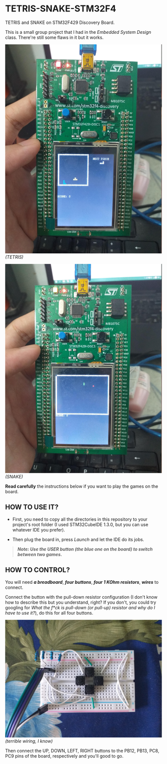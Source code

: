 # TETRIS-SNAKE-STM32F4
TETRIS and SNAKE on STM32F429 Discovery Board.

This is a small group project that I had in the *Embedded System Design* class. There're still some flaws in it but it works.

![](tetris.jpg)
*(TETRIS)*

![](snake.jpg)
*(SNAKE)*

**Read carefully** the instructions below if you want to play the games on the board.

## HOW TO USE IT?

* First, you need to copy all the directories in this repository to your project's root folder (I used STM32CubeIDE 1.3.0, but you can use whatever IDE you prefer).

* Then plug the board in, press *Launch* and let the IDE do its jobs.

> ***Note: Use the USER button (the blue one on the board) to switch between two games.***

## HOW TO CONTROL?

You will need ***a breadboard***, ***four buttons***, ***four 1 KOhm resistors***, ***wires*** to connect.

Connect the button with the pull-down resistor configuration (I don't know how to describe this but you understand, right? If you don't, you could try googling for _What the f*ck is pull-down (or pull-up) resistor and why do I have to use it?_), do this for all four buttons.

![](buttons_wiring.jpg)
*(terrible wiring, I know)*

Then connect the UP, DOWN, LEFT, RIGHT buttons to the PB12, PB13, PC8, PC9 pins of the board, respectively and you'll good to go.